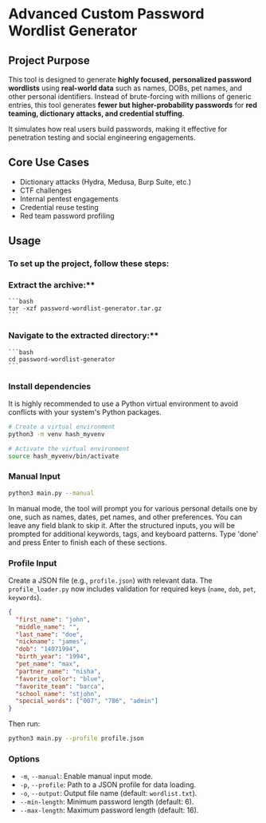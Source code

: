 # Advanced Custom Password Wordlist Generator

## Project Purpose
This tool is designed to generate **highly focused, personalized password wordlists** using **real-world data** such as names, DOBs, pet names, and other personal identifiers. Instead of brute-forcing with millions of generic entries, this tool generates **fewer but higher-probability passwords** for **red teaming, dictionary attacks, and credential stuffing.**

It simulates how real users build passwords, making it effective for penetration testing and social engineering engagements.

## Core Use Cases
- Dictionary attacks (Hydra, Medusa, Burp Suite, etc.)
- CTF challenges
- Internal pentest engagements
- Credential reuse testing
- Red team password profiling

## Usage

### To set up the project, follow these steps:

### Extract the archive:**
    ```bash
    tar -xzf password-wordlist-generator.tar.gz
    ```

### Navigate to the extracted directory:**
    ```bash
    cd password-wordlist-generator
    ```

### Install dependencies
It is highly recommended to use a Python virtual environment to avoid conflicts with your system's Python packages.

```bash
# Create a virtual environment
python3 -m venv hash_myvenv

# Activate the virtual environment
source hash_myvenv/bin/activate
```

### Manual Input
```bash
python3 main.py --manual
```
In manual mode, the tool will prompt you for various personal details one by one, such as names, dates, pet names, and other preferences. You can leave any field blank to skip it. After the structured inputs, you will be prompted for additional keywords, tags, and keyboard patterns. Type 'done' and press Enter to finish each of these sections.

### Profile Input
Create a JSON file (e.g., `profile.json`) with relevant data. The `profile_loader.py` now includes validation for required keys (`name`, `dob`, `pet`, `keywords`).
```json
{
  "first_name": "john",
  "middle_name": "",
  "last_name": "doe",
  "nickname": "james",
  "dob": "14071994",
  "birth_year": "1994",
  "pet_name": "max",
  "partner_name": "nisha",
  "favorite_color": "blue",
  "favorite_team": "barca",
  "school_name": "stjohn",
  "special_words": ["007", "786", "admin"]
}
```
Then run:
```bash
python3 main.py --profile profile.json
```

### Options
- `-m`, `--manual`: Enable manual input mode.
- `-p`, `--profile`: Path to a JSON profile for data loading.
- `-o`, `--output`: Output file name (default: `wordlist.txt`).
- `--min-length`: Minimum password length (default: 6).
- `--max-length`: Maximum password length (default: 16).
